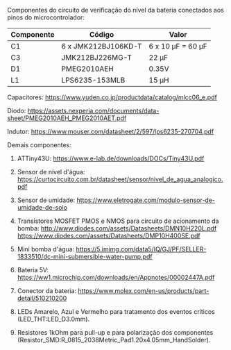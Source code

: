 Componentes do circuito de verificação do nível da bateria conectados aos pinos do microcontrolador:

|Componente|Código|Valor|
|--|--|--|
|C1|6 x JMK212BJ106KD-T|6 x 10 µF = 60 µF|
|C3|JMK212BJ226MG-T|22 µF|
|D1|PMEG2010AEH|0.35V|
|L1|LPS6235-153MLB|15 µH|

Capacitores: https://www.yuden.co.jp/productdata/catalog/mlcc06_e.pdf

Diodo: https://assets.nexperia.com/documents/data-sheet/PMEG2010AEH_PMEG2010AET.pdf

Indutor: https://www.mouser.com/datasheet/2/597/lps6235-270704.pdf

Demais componentes:

1. ATTiny43U: https://www.e-lab.de/downloads/DOCs/Tiny43U.pdf

1. Sensor de nível d'água: https://curtocircuito.com.br/datasheet/sensor/nivel_de_agua_analogico.pdf

1. Sensor de umidade: https://www.eletrogate.com/modulo-sensor-de-umidade-de-solo

4. Transistores MOSFET PMOS e NMOS para circuito de acionamento da bomba:
http://www.diodes.com/assets/Datasheets/DMN10H220L.pdf
https://www.diodes.com/assets/Datasheets/DMP10H400SE.pdf

5. Mini bomba d'água: https://5.imimg.com/data5/IQ/GJ/PF/SELLER-1833510/dc-mini-submersible-water-pump.pdf

6. Bateria 5V: https://ww1.microchip.com/downloads/en/Appnotes/00002447A.pdf

7. Conector da bateria: https://www.molex.com/en-us/products/part-detail/510210200

8. LEDs Amarelo, Azul e Vermelho para tratamento dos eventos críticos (LED_THT:LED_D3.0mm).

9. Resistores 1kOhm para pull-up e para polarização dos componentes (Resistor_SMD:R_0815_2038Metric_Pad1.20x4.05mm_HandSolder).